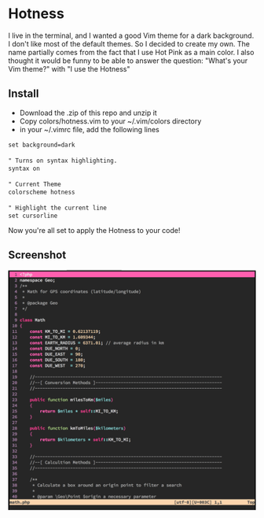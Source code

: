 # Hotness

I live in the terminal, and I wanted a good Vim theme for a dark background. I 
don't like most of the default themes. So I decided to create my own. The name 
partially comes from the fact that I use Hot Pink as a main color. I also 
thought it would be funny to be able to answer the question: "What's your Vim 
theme?" with "I use the Hotness"

## Install

* Download the .zip of this repo and unzip it
* Copy colors/hotness.vim to your ~/.vim/colors directory 
* in your ~/.vimrc file, add the following lines 

```
set background=dark

" Turns on syntax highlighting.
syntax on

" Current Theme
colorscheme hotness

" Highlight the current line
set cursorline
```

Now you're all set to apply the Hotness to your code!

## Screenshot 

![image](screenshot.png)

